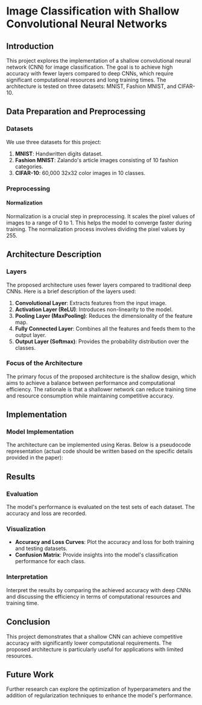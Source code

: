 # Image Classification with Shallow Convolutional Neural Networks

## Introduction

This project explores the implementation of a shallow convolutional neural network (CNN) for image classification. The goal is to achieve high accuracy with fewer layers compared to deep CNNs, which require significant computational resources and long training times. The architecture is tested on three datasets: MNIST, Fashion MNIST, and CIFAR-10.

## Data Preparation and Preprocessing

### Datasets

We use three datasets for this project:
1. **MNIST**: Handwritten digits dataset.
2. **Fashion MNIST**: Zalando's article images consisting of 10 fashion categories.
3. **CIFAR-10**: 60,000 32x32 color images in 10 classes.

### Preprocessing

#### Normalization

Normalization is a crucial step in preprocessing. It scales the pixel values of images to a range of 0 to 1. This helps the model to converge faster during training. The normalization process involves dividing the pixel values by 255.

## Architecture Description

### Layers

The proposed architecture uses fewer layers compared to traditional deep CNNs. Here is a brief description of the layers used:

1. **Convolutional Layer**: Extracts features from the input image.
2. **Activation Layer (ReLU)**: Introduces non-linearity to the model.
3. **Pooling Layer (MaxPooling)**: Reduces the dimensionality of the feature map.
4. **Fully Connected Layer**: Combines all the features and feeds them to the output layer.
5. **Output Layer (Softmax)**: Provides the probability distribution over the classes.

### Focus of the Architecture

The primary focus of the proposed architecture is the shallow design, which aims to achieve a balance between performance and computational efficiency. The rationale is that a shallower network can reduce training time and resource consumption while maintaining competitive accuracy.

## Implementation

### Model Implementation

The architecture can be implemented using Keras. Below is a pseudocode representation (actual code should be written based on the specific details provided in the paper):

## Results

### Evaluation

The model's performance is evaluated on the test sets of each dataset. The accuracy and loss are recorded.

### Visualization

- **Accuracy and Loss Curves**: Plot the accuracy and loss for both training and testing datasets.
- **Confusion Matrix**: Provide insights into the model's classification performance for each class.

### Interpretation

Interpret the results by comparing the achieved accuracy with deep CNNs and discussing the efficiency in terms of computational resources and training time.

## Conclusion

This project demonstrates that a shallow CNN can achieve competitive accuracy with significantly lower computational requirements. The proposed architecture is particularly useful for applications with limited resources.

## Future Work

Further research can explore the optimization of hyperparameters and the addition of regularization techniques to enhance the model's performance.